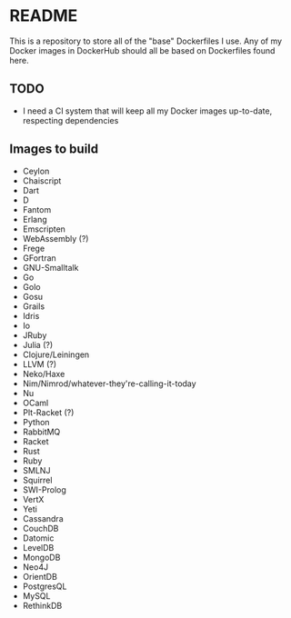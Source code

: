 # README #

This is a repository to store all of the "base" Dockerfiles I use. Any of my Docker images in DockerHub should all be based on Dockerfiles found here.

## TODO

* I need a CI system that will keep all my Docker images up-to-date, respecting dependencies

## Images to build

* Ceylon
* Chaiscript
* Dart
* D
* Fantom
* Erlang
* Emscripten
* WebAssembly (?)
* Frege
* GFortran
* GNU-Smalltalk
* Go
* Golo
* Gosu
* Grails
* Idris
* Io
* JRuby
* Julia (?)
* Clojure/Leiningen
* LLVM (?)
* Neko/Haxe
* Nim/Nimrod/whatever-they're-calling-it-today
* Nu
* OCaml
* Plt-Racket (?)
* Python
* RabbitMQ
* Racket
* Rust
* Ruby
* SMLNJ
* Squirrel
* SWI-Prolog
* VertX
* Yeti
* Cassandra
* CouchDB
* Datomic
* LevelDB
* MongoDB
* Neo4J
* OrientDB
* PostgresQL
* MySQL
* RethinkDB
